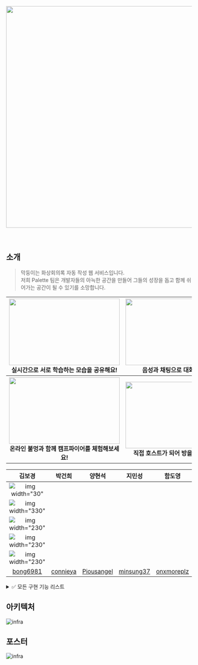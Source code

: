 <div align="center">
  <img src="https://user-images.githubusercontent.com/70103130/183700606-a925c900-034c-4624-927d-f071818b8317.png" width="1000" height="600">  
  <br>
  <br><br>
</div>


## 소개

> 막둥이는 화상회의록 자동 작성 웹 서비스입니다.   
> 저희 Palette 팀은 개발자들의 아늑한 공간을 만들어 그들의 성장을 돕고 함께 쉬어가는 공간이 될 수 있기를 소망합니다. 

<div align="center">
<table>
<thead>
  <tr>
    <th>
      <div>
        <img src="https://user-images.githubusercontent.com/70103130/183704737-21032649-0a3d-492b-9f69-e01062a671a6.gif" width="300" height="180">
      </div>
      실시간으로 서로 학습하는 모습을 공유해요!
    </th>
    <th>
      <div>
        <img src="https://user-images.githubusercontent.com/70103130/183706777-3b66bb7a-a0c3-4613-9578-21ec257288d5.gif" width="300" height="180">
      </div>
      음성과 채팅으로 대화를 나눠요!
    </th>
  </tr>
</thead>
  <tr>
    <th>
      <div>
        <img src="https://user-images.githubusercontent.com/70103130/183706955-ab534be4-199a-4d24-b8ad-37b5dbb662c2.gif" width="300" height="180">
      </div>
      온라인 불멍과 함께 캠프파이어를 체험해보세요!
    </th>
    <th>
      <div>
       <img src="https://user-images.githubusercontent.com/70103130/183707112-46d8891c-bd29-40bd-bd6b-261a26135039.gif" width="300" height="180">
      </div>
       직접 호스트가 되어 방을 운영해보세요!
    </th>
  </tr>
</tbody>
</table>

| 김보경 | 박건희 | 양현석 | 지민성 | 함도영 |
|:--------:|:--------:|:--------:|:--------:|:--------:|
| ![img width="30"](https://user-images.githubusercontent.com/70103130/183707514-af75cc7c-d145-405a-9071-45a2e2f7d133.png) | 
![img width="330"](https://user-images.githubusercontent.com/70103130/183707897-964e1b9a-8275-48e3-873c-22016a34f6a4.png) | 
![img width="230"](https://user-images.githubusercontent.com/70103130/183707890-093ae239-adb6-4f0f-b547-b8f8f326fb17.png) | 
![img width="230"](https://user-images.githubusercontent.com/70103130/183707492-3d754899-ca6d-418f-8214-785e7ca888eb.png) |
![img width="230"](https://user-images.githubusercontent.com/70103130/183708261-c8712785-ae37-4095-9a8d-2558bde6feb6.png) |
| [bong6981](https://github.com/bong6981) |[connieya](https://github.com/connieya)|[Piousangel](https://github.com/Piousangel)|[minsung37](https://github.com/minsung37) | [onxmoreplz](https://github.com/onxmoreplz) |
 
  </div>

<details>
<summary>✅ 모든 구현 기능 리스트</summary>
<br>
  
**메인 페이지**

- 배치 작업을 통해 만들어진 방문자수 조회
- 디바운싱을 이용한 실시간 검색
- 페이지네이션 + 무한스크롤링 적용

**마이 페이지**

- 아바타 업로드, 삭제 기능
- 유저정보 수정 가능
- 월별 출석 통계
- 불탄 잔디로 일일 접속 기록 확인

**타닥타닥 방**

- 채팅
- 영상 스트림 전체화면으로 보기
- 음성 통화
- 영상 통화
- 화면 공유
- 실시간 사용자 상태 반영(추방, 입장, 퇴장)

**캠프파이어 방**

- 채팅
- 음성 통화
- 모닥불 배경 음악
- 모닥불 애니메이션
- 실시간 사용자 상태 반영(추방, 입장, 퇴장)

**그리고 숨겨진 이스터에그**
</details>

## 아키텍처
![infra](https://user-images.githubusercontent.com/70103130/183704016-48b5712f-1fdd-4262-8b2d-86d1f7dd8647.png)
## 포스터
![infra](https://user-images.githubusercontent.com/70103130/183706421-aefc3283-f4fe-4223-9286-20bb279172a5.jpg)
